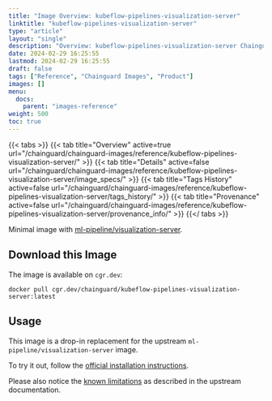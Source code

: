 ```yaml
---
title: "Image Overview: kubeflow-pipelines-visualization-server"
linktitle: "kubeflow-pipelines-visualization-server"
type: "article"
layout: "single"
description: "Overview: kubeflow-pipelines-visualization-server Chainguard Image"
date: 2024-02-29 16:25:55
lastmod: 2024-02-29 16:25:55
draft: false
tags: ["Reference", "Chainguard Images", "Product"]
images: []
menu: 
  docs: 
    parent: "images-reference"
weight: 500
toc: true
---
```


{{< tabs >}}
{{< tab title="Overview" active=true url="/chainguard/chainguard-images/reference/kubeflow-pipelines-visualization-server/" >}}
{{< tab title="Details" active=false url="/chainguard/chainguard-images/reference/kubeflow-pipelines-visualization-server/image_specs/" >}}
{{< tab title="Tags History" active=false url="/chainguard/chainguard-images/reference/kubeflow-pipelines-visualization-server/tags_history/" >}}
{{< tab title="Provenance" active=false url="/chainguard/chainguard-images/reference/kubeflow-pipelines-visualization-server/provenance_info/" >}}
{{</ tabs >}}



<!--overview:start-->
Minimal image with [ml-pipeline/visualization-server](https://github.com/kubeflow/pipelines/tree/master/backend/src/apiserver/visualization).
<!--overview:end-->

<!--getting:start-->
## Download this Image
The image is available on `cgr.dev`:

```
docker pull cgr.dev/chainguard/kubeflow-pipelines-visualization-server:latest
```
<!--getting:end-->

<!--body:start-->
## Usage

This image is a drop-in replacement for the upstream `ml-pipeline/visualization-server` image.

To try it out, follow the [official installation
instructions](https://github.com/kubeflow/pipelines/tree/master/backend/src/apiserver/visualization#how-to-create-predefined-visualizations).

Please also notice the [known limitations](https://github.com/kubeflow/pipelines/tree/master/backend/src/apiserver/visualization#known-limitations) as described in the upstream documentation.
<!--body:end-->


